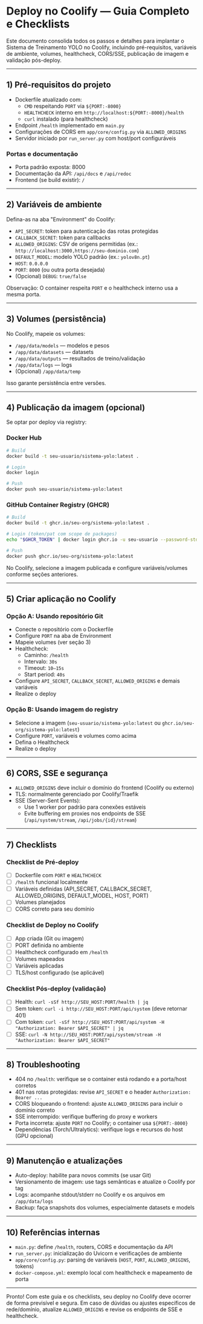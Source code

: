 # Deploy no Coolify — Guia Completo e Checklists

Este documento consolida todos os passos e detalhes para implantar o Sistema de Treinamento YOLO no Coolify, incluindo pré-requisitos, variáveis de ambiente, volumes, healthcheck, CORS/SSE, publicação de imagem e validação pós-deploy.

---

## 1) Pré-requisitos do projeto
- Dockerfile atualizado com:
  - `CMD` respeitando `PORT` via `${PORT:-8000}`
  - `HEALTHCHECK` interno em `http://localhost:${PORT:-8000}/health`
  - `curl` instalado (para healthcheck)
- Endpoint `/health` implementado em `main.py`
- Configurações de CORS em `app/core/config.py` via `ALLOWED_ORIGINS`
- Servidor iniciado por `run_server.py` com host/port configuráveis

### Portas e documentação
- Porta padrão exposta: 8000
- Documentação da API: `/api/docs` e `/api/redoc`
- Frontend (se build existir): `/`

---

## 2) Variáveis de ambiente
Defina-as na aba "Environment" do Coolify:
- `API_SECRET`: token para autenticação das rotas protegidas
- `CALLBACK_SECRET`: token para callbacks
- `ALLOWED_ORIGINS`: CSV de origens permitidas (ex.: `http://localhost:3000,https://seu-dominio.com`)
- `DEFAULT_MODEL`: modelo YOLO padrão (ex.: `yolov8n.pt`)
- `HOST`: `0.0.0.0`
- `PORT`: `8000` (ou outra porta desejada)
- (Opcional) `DEBUG`: `true/false`

Observação: O container respeita `PORT` e o healthcheck interno usa a mesma porta.

---

## 3) Volumes (persistência)
No Coolify, mapeie os volumes:
- `/app/data/models` — modelos e pesos
- `/app/data/datasets` — datasets
- `/app/data/outputs` — resultados de treino/validação
- `/app/data/logs` — logs
- (Opcional) `/app/data/temp`

Isso garante persistência entre versões.

---

## 4) Publicação da imagem (opcional)
Se optar por deploy via registry:

### Docker Hub
```bash
# Build
docker build -t seu-usuario/sistema-yolo:latest .

# Login
docker login

# Push
docker push seu-usuario/sistema-yolo:latest
```

### GitHub Container Registry (GHCR)
```bash
# Build
docker build -t ghcr.io/seu-org/sistema-yolo:latest .

# Login (token/pat com scope de packages)
echo "$GHCR_TOKEN" | docker login ghcr.io -u seu-usuario --password-stdin

# Push
docker push ghcr.io/seu-org/sistema-yolo:latest
```

No Coolify, selecione a imagem publicada e configure variáveis/volumes conforme seções anteriores.

---

## 5) Criar aplicação no Coolify
### Opção A: Usando repositório Git
- Conecte o repositório com o Dockerfile
- Configure `PORT` na aba de Environment
- Mapeie volumes (ver seção 3)
- Healthcheck:
  - Caminho: `/health`
  - Intervalo: `30s`
  - Timeout: `10–15s`
  - Start period: `40s`
- Configure `API_SECRET`, `CALLBACK_SECRET`, `ALLOWED_ORIGINS` e demais variáveis
- Realize o deploy

### Opção B: Usando imagem do registry
- Selecione a imagem (`seu-usuario/sistema-yolo:latest` ou `ghcr.io/seu-org/sistema-yolo:latest`)
- Configure `PORT`, variáveis e volumes como acima
- Defina o Healthcheck
- Realize o deploy

---

## 6) CORS, SSE e segurança
- `ALLOWED_ORIGINS` deve incluir o domínio do frontend (Coolify ou externo)
- TLS: normalmente gerenciado por Coolify/Traefik
- SSE (Server-Sent Events):
  - Use 1 worker por padrão para conexões estáveis
  - Evite buffering em proxies nos endpoints de SSE (`/api/system/stream`, `/api/jobs/{id}/stream`)

---

## 7) Checklists
### Checklist de Pré-deploy
- [ ] Dockerfile com `PORT` e `HEALTHCHECK`
- [ ] `/health` funcional localmente
- [ ] Variáveis definidas (API_SECRET, CALLBACK_SECRET, ALLOWED_ORIGINS, DEFAULT_MODEL, HOST, PORT)
- [ ] Volumes planejados
- [ ] CORS correto para seu domínio

### Checklist de Deploy no Coolify
- [ ] App criada (Git ou imagem)
- [ ] PORT definida no ambiente
- [ ] Healthcheck configurado em `/health`
- [ ] Volumes mapeados
- [ ] Variáveis aplicadas
- [ ] TLS/host configurado (se aplicável)

### Checklist Pós-deploy (validação)
- [ ] Health: `curl -sSf http://SEU_HOST:PORT/health | jq`
- [ ] Sem token: `curl -i http://SEU_HOST:PORT/api/system` (deve retornar 401)
- [ ] Com token: `curl -sSf http://SEU_HOST:PORT/api/system -H "Authorization: Bearer $API_SECRET" | jq`
- [ ] SSE: `curl -N http://SEU_HOST:PORT/api/system/stream -H "Authorization: Bearer $API_SECRET"`

---

## 8) Troubleshooting
- 404 no `/health`: verifique se o container está rodando e a porta/host corretos
- 401 nas rotas protegidas: revise `API_SECRET` e o header `Authorization: Bearer ...`
- CORS bloqueando o frontend: ajuste `ALLOWED_ORIGINS` para incluir o domínio correto
- SSE interrompido: verifique buffering do proxy e workers
- Porta incorreta: ajuste `PORT` no Coolify; o container usa `${PORT:-8000}`
- Dependências (Torch/Ultralytics): verifique logs e recursos do host (GPU opcional)

---

## 9) Manutenção e atualizações
- Auto-deploy: habilite para novos commits (se usar Git)
- Versionamento de imagem: use tags semânticas e atualize o Coolify por tag
- Logs: acompanhe stdout/stderr no Coolify e os arquivos em `/app/data/logs`
- Backup: faça snapshots dos volumes, especialmente datasets e models

---

## 10) Referências internas
- `main.py`: define `/health`, routers, CORS e documentação da API
- `run_server.py`: inicialização do Uvicorn e verificações de ambiente
- `app/core/config.py`: parsing de variáveis (`HOST`, `PORT`, `ALLOWED_ORIGINS`, tokens)
- `docker-compose.yml`: exemplo local com healthcheck e mapeamento de porta

---

Pronto! Com este guia e os checklists, seu deploy no Coolify deve ocorrer de forma previsível e segura. Em caso de dúvidas ou ajustes específicos de rede/domínio, atualize `ALLOWED_ORIGINS` e revise os endpoints de SSE e healthcheck.